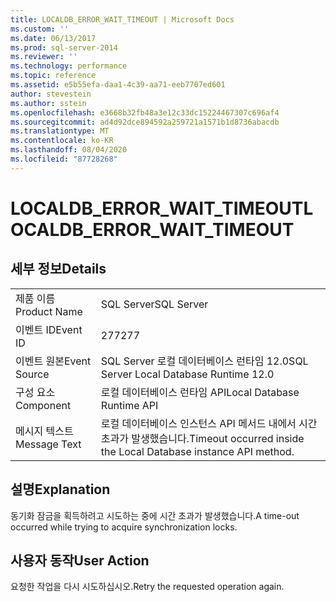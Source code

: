 ```yaml
---
title: LOCALDB_ERROR_WAIT_TIMEOUT | Microsoft Docs
ms.custom: ''
ms.date: 06/13/2017
ms.prod: sql-server-2014
ms.reviewer: ''
ms.technology: performance
ms.topic: reference
ms.assetid: e5b55efa-daa1-4c39-aa71-eeb7707ed601
author: stevestein
ms.author: sstein
ms.openlocfilehash: e3668b32fb48a3e12c33dc15224467307c696af4
ms.sourcegitcommit: ad4d92dce894592a259721a1571b1d8736abacdb
ms.translationtype: MT
ms.contentlocale: ko-KR
ms.lasthandoff: 08/04/2020
ms.locfileid: "87728268"
---
```

# <a name="localdb_error_wait_timeout"></a><span data-ttu-id="6ded6-102">LOCALDB_ERROR_WAIT_TIMEOUT</span><span class="sxs-lookup"><span data-stu-id="6ded6-102">LOCALDB_ERROR_WAIT_TIMEOUT</span></span>
    
## <a name="details"></a><span data-ttu-id="6ded6-103">세부 정보</span><span class="sxs-lookup"><span data-stu-id="6ded6-103">Details</span></span>  
  
|||  
|-|-|  
|<span data-ttu-id="6ded6-104">제품 이름</span><span class="sxs-lookup"><span data-stu-id="6ded6-104">Product Name</span></span>|<span data-ttu-id="6ded6-105">SQL Server</span><span class="sxs-lookup"><span data-stu-id="6ded6-105">SQL Server</span></span>|  
|<span data-ttu-id="6ded6-106">이벤트 ID</span><span class="sxs-lookup"><span data-stu-id="6ded6-106">Event ID</span></span>|<span data-ttu-id="6ded6-107">277</span><span class="sxs-lookup"><span data-stu-id="6ded6-107">277</span></span>|  
|<span data-ttu-id="6ded6-108">이벤트 원본</span><span class="sxs-lookup"><span data-stu-id="6ded6-108">Event Source</span></span>|<span data-ttu-id="6ded6-109">SQL Server 로컬 데이터베이스 런타임 12.0</span><span class="sxs-lookup"><span data-stu-id="6ded6-109">SQL Server Local Database Runtime 12.0</span></span>|  
|<span data-ttu-id="6ded6-110">구성 요소</span><span class="sxs-lookup"><span data-stu-id="6ded6-110">Component</span></span>|<span data-ttu-id="6ded6-111">로컬 데이터베이스 런타임 API</span><span class="sxs-lookup"><span data-stu-id="6ded6-111">Local Database Runtime API</span></span>|  
|<span data-ttu-id="6ded6-112">메시지 텍스트</span><span class="sxs-lookup"><span data-stu-id="6ded6-112">Message Text</span></span>|<span data-ttu-id="6ded6-113">로컬 데이터베이스 인스턴스 API 메서드 내에서 시간 초과가 발생했습니다.</span><span class="sxs-lookup"><span data-stu-id="6ded6-113">Timeout occurred inside the Local Database instance API method.</span></span>|  
  
## <a name="explanation"></a><span data-ttu-id="6ded6-114">설명</span><span class="sxs-lookup"><span data-stu-id="6ded6-114">Explanation</span></span>  
 <span data-ttu-id="6ded6-115">동기화 잠금을 획득하려고 시도하는 중에 시간 초과가 발생했습니다.</span><span class="sxs-lookup"><span data-stu-id="6ded6-115">A time-out occurred while trying to acquire synchronization locks.</span></span>  
  
## <a name="user-action"></a><span data-ttu-id="6ded6-116">사용자 동작</span><span class="sxs-lookup"><span data-stu-id="6ded6-116">User Action</span></span>  
 <span data-ttu-id="6ded6-117">요청한 작업을 다시 시도하십시오.</span><span class="sxs-lookup"><span data-stu-id="6ded6-117">Retry the requested operation again.</span></span>  
  
  
